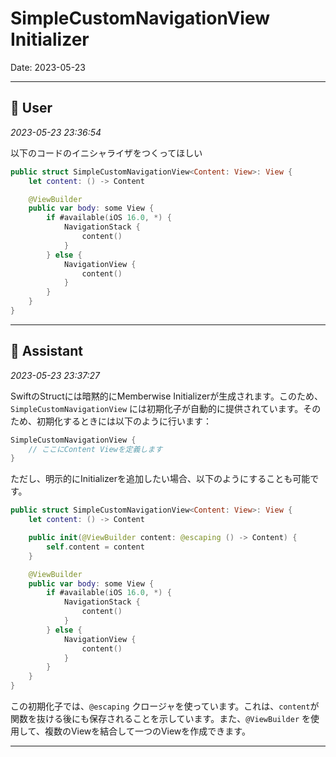 # SimpleCustomNavigationView Initializer

Date: 2023-05-23

---

## 👤 User
*2023-05-23 23:36:54*

以下のコードのイニシャライザをつくってほしい

```swift
public struct SimpleCustomNavigationView<Content: View>: View {
    let content: () -> Content

    @ViewBuilder
    public var body: some View {
        if #available(iOS 16.0, *) {
            NavigationStack {
                content()
            }
        } else {
            NavigationView {
                content()
            }
        }
    }
}

```

---

## 🤖 Assistant
*2023-05-23 23:37:27*

SwiftのStructには暗黙的にMemberwise Initializerが生成されます。このため、`SimpleCustomNavigationView` には初期化子が自動的に提供されています。そのため、初期化するときには以下のように行います：

```swift
SimpleCustomNavigationView {
    // ここにContent Viewを定義します
}
```

ただし、明示的にInitializerを追加したい場合、以下のようにすることも可能です。

```swift
public struct SimpleCustomNavigationView<Content: View>: View {
    let content: () -> Content

    public init(@ViewBuilder content: @escaping () -> Content) {
        self.content = content
    }

    @ViewBuilder
    public var body: some View {
        if #available(iOS 16.0, *) {
            NavigationStack {
                content()
            }
        } else {
            NavigationView {
                content()
            }
        }
    }
}
```

この初期化子では、`@escaping` クロージャを使っています。これは、`content`が関数を抜ける後にも保存されることを示しています。また、`@ViewBuilder` を使用して、複数のViewを結合して一つのViewを作成できます。

---

